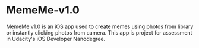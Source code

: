 # MemeMe-v1.0
MemeMe v1.0 is an iOS app used to create memes using photos from library or instantly clicking photos from camera.
This app is project for assessment in Udacity's iOS Developer Nanodegree.

